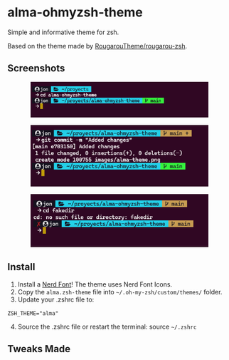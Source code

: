 # alma-ohmyzsh-theme

Simple and informative theme for zsh.

Based on the theme made by [RougarouTheme/rougarou-zsh](https://github.com/RougarouTheme/rougarou-zsh).

## Screenshots

<p align="center">
  <img alt="alma-theme" width="400" src="./images/alma-theme.png">
</p>

<p align="center">
  <img alt="alma-theme-git" width="400" src="./images/alma-git.png">
</p>

<p align="center">
  <img alt="alma-theme-error" width="400" src="./images/alma-error.png">
</p>

## Install

1. Install a [Nerd Font](https://www.nerdfonts.com/)! The theme uses Nerd Font Icons.
2. Copy the `alma.zsh-theme` file into `~/.oh-my-zsh/custom/themes/` folder.
3. Update your .zshrc file to:
  ```
  ZSH_THEME="alma"
  ```
4. Source the .zshrc file or restart the terminal: source `~/.zshrc`

## Tweaks Made
